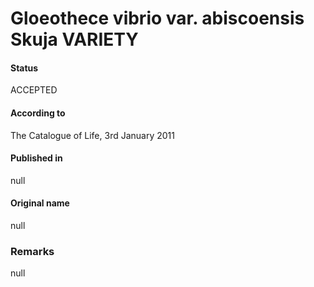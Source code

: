 # Gloeothece vibrio var. abiscoensis Skuja VARIETY

#### Status
ACCEPTED

#### According to
The Catalogue of Life, 3rd January 2011

#### Published in
null

#### Original name
null

### Remarks
null